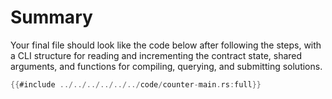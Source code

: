 # Summary
Your final file should look like the code below after following the steps, with a CLI structure for reading and incrementing the contract state, shared arguments, and functions for compiling, querying, and submitting solutions.

```rust
{{#include ../../../../../../code/counter-main.rs:full}}
```